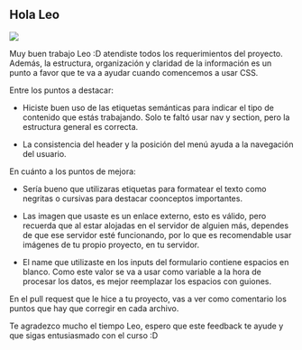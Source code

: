 ## Hola Leo
![](https://http2.mlstatic.com/D_NQ_NP_2X_937616-MLM52691732664_122022-F.webp)

Muy buen trabajo Leo :D atendiste todos los requerimientos del proyecto. Además, la estructura, organización y claridad de la información es un punto a favor que te va a ayudar cuando comencemos a usar CSS.

Entre los puntos a destacar:

- Hiciste buen uso de las etiquetas semánticas para indicar el tipo de contenido que estás trabajando. Solo te faltó usar nav y section, pero la estructura general es correcta.

- La consistencia del header y la posición del menú ayuda a la navegación del usuario.

En cuánto a los puntos de mejora:

- Sería bueno que utilizaras etiquetas para formatear el texto como negritas o cursivas para destacar coonceptos importantes.

- Las imagen que usaste es un enlace externo, esto es válido, pero recuerda que al estar alojadas en el servidor de alguien más, dependes de que ese servidor esté funcionando, por lo que es recomendable usar imágenes de tu propio proyecto, en tu servidor.

- El name que utilizaste en los inputs del formulario contiene espacios en blanco. Como este valor se va a usar como variable a la hora de procesar los datos, es mejor reemplazar los espacios con guiones.

En el pull request que le hice a tu proyecto, vas a ver como comentario los puntos que hay que corregir en cada archivo.

Te agradezco mucho el tiempo Leo, espero que este feedback te ayude y que sigas entusiasmado con el curso :D